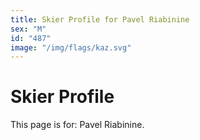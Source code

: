```yaml
---
title: Skier Profile for Pavel Riabinine
sex: "M"
id: "487"
image: "/img/flags/kaz.svg" 
---
```


# Skier Profile

This page is for: Pavel Riabinine.
    